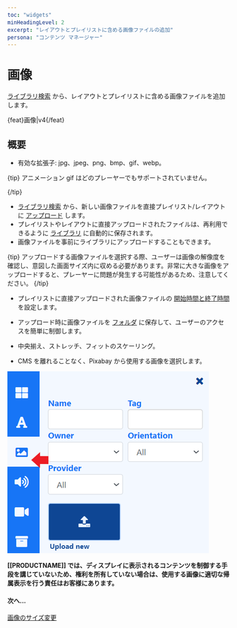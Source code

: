 ```yaml
---
toc: "widgets"
minHeadingLevel: 2
excerpt: "レイアウトとプレイリストに含める画像ファイルの追加"
persona: "コンテンツ マネージャー"
---
```


# 画像

[ライブラリ検索](layouts_editor.html#content-library-search) から、レイアウトとプレイリストに含める画像ファイルを追加します。

{feat}画像|v4{/feat}

## 概要

- 有効な拡張子: jpg、jpeg、png、bmp、gif、webp。

{tip}
アニメーション gif はどのプレーヤーでもサポートされていません。

{/tip}

- [ライブラリ検索](layouts_editor.html#content-library-search) から、新しい画像ファイルを直接プレイリスト/レイアウトに [アップロード](media_library.html#content-add-media-upload) します。
- プレイリストやレイアウトに直接アップロードされたファイルは、再利用できるように [ライブラリ](media_library.html) に自動的に保存されます。
- 画像ファイルを事前にライブラリにアップロードすることもできます。

{tip}
アップロードする画像ファイルを選択する際、ユーザーは画像の解像度を確認し、意図した画面サイズ内に収める必要があります。非常に大きな画像をアップロードすると、プレーヤーに問題が発生する可能性があるため、注意してください。
{/tip}

- プレイリストに直接アップロードされた画像ファイルの [開始時間と終了時間](media_playlists.html#content-widget-expiry-dates) を設定します。

- アップロード時に画像ファイルを [フォルダ](tour_folders.html#content-saving-to-folders) に保存して、ユーザーのアクセスを簡単に制御します。

- 中央揃え、ストレッチ、フィットのスケーリング。

- CMS を離れることなく、Pixabay から使用する画像を選択します。

![画像](img/v4_media_module_image.png)

**[[PRODUCTNAME]] では、ディスプレイに表示されるコンテンツを制御する手段を講じていないため、権利を所有していない場合は、使用する画像に適切な帰属表示を行う責任はお客様にあります。**

#### 次へ...

[画像のサイズ変更](tour_cms_settings#content-resizing-images)
